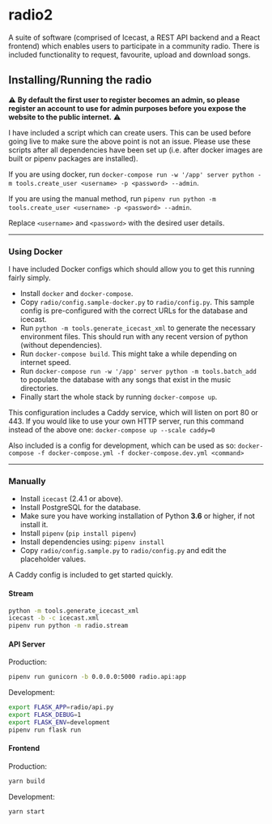 # radio2

A suite of software (comprised of Icecast, a REST API backend and a React frontend) which enables users to participate in a community radio.
There is included functionality to request, favourite, upload and download songs.

## Installing/Running the radio

:warning: **By default the first user to register becomes an admin, so please register an account to use for admin purposes before you expose the website to the public internet.** :warning:

I have included a script which can create users. This can be used before going live to make sure the above point is not an issue.
Please use these scripts after all dependencies have been set up (i.e. after docker images are built or pipenv packages are installed).

If you are using docker, run `docker-compose run -w '/app' server python -m tools.create_user <username> -p <password> --admin`.

If you are using the manual method, run `pipenv run python -m tools.create_user <username> -p <password> --admin`.

Replace `<username>` and `<password>` with the desired user details.

---

### Using Docker

I have included Docker configs which should allow you to get this running fairly simply.

- Install `docker` and `docker-compose`.
- Copy `radio/config.sample-docker.py` to `radio/config.py`. This sample config is pre-configured with the correct URLs for the database and icecast.
- Run `python -m tools.generate_icecast_xml` to generate the necessary environment files. This should run with any recent version of python (without dependencies).
- Run `docker-compose build`. This might take a while depending on internet speed.
- Run `docker-compose run -w '/app' server python -m tools.batch_add` to populate the database with any songs that exist in the music directories.
- Finally start the whole stack by running `docker-compose up`.

This configuration includes a Caddy service, which will listen on port 80 or 443. If you would like to use your own HTTP server, run this command instead of the above one:
`docker-compose up --scale caddy=0`

Also included is a config for development, which can be used as so:
`docker-compose -f docker-compose.yml -f docker-compose.dev.yml <command>`

---

### Manually

- Install `icecast` (2.4.1 or above).
- Install PostgreSQL for the database.
- Make sure you have working installation of Python **3.6** or higher, if not install it.
- Install `pipenv` (`pip install pipenv`)
- Install dependencies using: `pipenv install`
- Copy `radio/config.sample.py` to `radio/config.py` and edit the placeholder values.

A Caddy config is included to get started quickly.

#### Stream

```sh
python -m tools.generate_icecast_xml
icecast -b -c icecast.xml
pipenv run python -m radio.stream
```

#### API Server

Production:

```sh
pipenv run gunicorn -b 0.0.0.0:5000 radio.api:app
```

Development:

```sh
export FLASK_APP=radio/api.py
export FLASK_DEBUG=1
export FLASK_ENV=development
pipenv run flask run
```

#### Frontend

Production:

```sh
yarn build
```

Development:

```sh
yarn start
```
